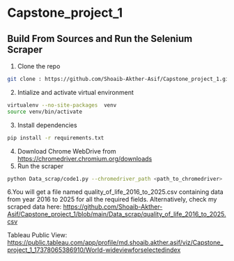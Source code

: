 # Capstone_project_1


## Build From Sources and Run the Selenium Scraper
1. Clone the repo
```bash
git clone : https://github.com/Shoaib-Akther-Asif/Capstone_project_1.git
```
2. Intialize and activate virtual environment
```bash
virtualenv --no-site-packages  venv
source venv/bin/activate
```
3. Install dependencies
```bash
pip install -r requirements.txt
```
4. Download Chrome WebDrive from https://chromedriver.chromium.org/downloads
5. Run the scraper
```bash
python Data_scrap/code1.py --chromedriver_path <path_to_chromedriver>
```
6.You will get a file named quality_of_life_2016_to_2025.csv containing data from year 2016 to 2025 for all the required fields.
Alternatively, check my scraped data here: https://github.com/Shoaib-Akther-Asif/Capstone_project_1/blob/main/Data_scrap/quality_of_life_2016_to_2025.csv

Tableau Public View: https://public.tableau.com/app/profile/md.shoaib.akther.asif/viz/Capstone_project_1_17378065386910/World-wideviewforselectedindex
